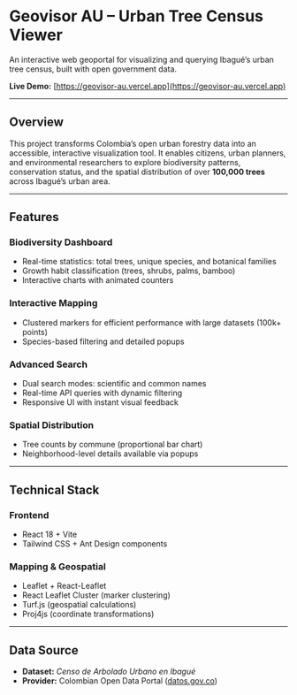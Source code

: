 # Geovisor AU – Urban Tree Census Viewer

An interactive web geoportal for visualizing and querying Ibagué’s urban tree census, built with open government data.

**Live Demo:** [https://geovisor-au.vercel.app](https://geovisor-au.vercel.app)

---

## Overview

This project transforms Colombia’s open urban forestry data into an accessible, interactive visualization tool. It enables citizens, urban planners, and environmental researchers to explore biodiversity patterns, conservation status, and the spatial distribution of over **100,000 trees** across Ibagué’s urban area.

---

## Features

### Biodiversity Dashboard

- Real-time statistics: total trees, unique species, and botanical families  
- Growth habit classification (trees, shrubs, palms, bamboo)  
- Interactive charts with animated counters  

### Interactive Mapping

- Clustered markers for efficient performance with large datasets (100k+ points)  
- Species-based filtering and detailed popups  

### Advanced Search

- Dual search modes: scientific and common names  
- Real-time API queries with dynamic filtering  
- Responsive UI with instant visual feedback  

### Spatial Distribution

- Tree counts by commune (proportional bar chart)  
- Neighborhood-level details available via popups  

---

## Technical Stack

### Frontend

- React 18 + Vite  
- Tailwind CSS + Ant Design components  

### Mapping & Geospatial

- Leaflet + React-Leaflet  
- React Leaflet Cluster (marker clustering)  
- Turf.js (geospatial calculations)  
- Proj4js (coordinate transformations)  

---

## Data Source

- **Dataset:** *Censo de Arbolado Urbano en Ibagué*  
- **Provider:** Colombian Open Data Portal ([datos.gov.co](https://www.datos.gov.co))  
